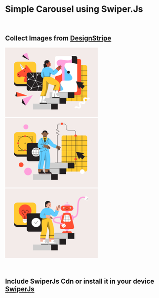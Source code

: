 <h1>Simple Carousel using Swiper.Js</h1>
<br>
<h2><b>Collect Images from <a href='https://designstripe.com/'>DesignStripe</a></b></h2>

<img src="images/slide__1.png" width="300" /> <img src="images/slide__2.png" width="300" /> <img src="images/slide__3.png" width="300" />

<br>
<h2><b>Include SwiperJs Cdn or install it in your device <a href='https://swiperjs.com/'>SwiperJs</a></b></h2>
